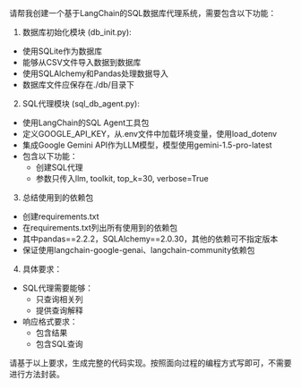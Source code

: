 请帮我创建一个基于LangChain的SQL数据库代理系统，需要包含以下功能：

1. 数据库初始化模块 (db_init.py):
- 使用SQLite作为数据库
- 能够从CSV文件导入数据到数据库
- 使用SQLAlchemy和Pandas处理数据导入
- 数据库文件应保存在./db/目录下

2. SQL代理模块 (sql_db_agent.py):
- 使用LangChain的SQL Agent工具包
- 定义GOOGLE_API_KEY，从.env文件中加载环境变量，使用load_dotenv
- 集成Google Gemini API作为LLM模型，模型使用gemini-1.5-pro-latest
- 包含以下功能：
    * 创建SQL代理
    * 参数只传入llm, toolkit, top_k=30, verbose=True

3. 总结使用到的依赖包
- 创建requirements.txt
- 在requirements.txt列出所有使用到的依赖包
- 其中pandas==2.2.2，SQLAlchemy==2.0.30，其他的依赖可不指定版本
- 保证使用langchain-google-genai、langchain-community依赖包

4. 具体要求：
- SQL代理需要能够：
    * 只查询相关列
    * 提供查询解释
- 响应格式要求：
    * 包含结果
    * 包含SQL查询

请基于以上要求，生成完整的代码实现。按照面向过程的编程方式写即可，不需要进行方法封装。